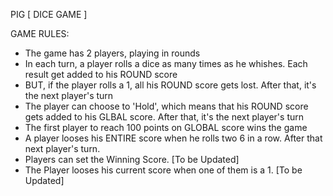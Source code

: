 PIG [ DICE GAME ]

GAME RULES:

- The game has 2 players, playing in rounds
- In each turn, a player rolls a dice as many times as he whishes. Each result get added to his ROUND score
- BUT, if the player rolls a 1, all his ROUND score gets lost. After that, it's the next player's turn
- The player can choose to 'Hold', which means that his ROUND score gets added to his GLBAL score. After that, it's the next player's turn
- The first player to reach 100 points on GLOBAL score wins the game
- A player looses his ENTIRE score when he rolls two 6 in a  row. After that next player's turn.
- Players can set the Winning Score. [To be Updated]
- The Player looses his current score when one of them is a 1. [To be Updated]

